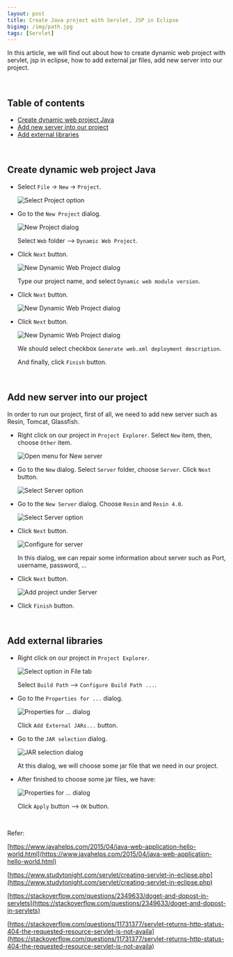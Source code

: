 ```yaml
---
layout: post
title: Create Java project with Servlet, JSP in Eclipse
bigimg: /img/path.jpg
tags: [Servlet]
---
```


In this article, we will find out about how to create dynamic web project with servlet, jsp in eclipse, how to add external jar files, add new server into our project. 

<br>

## Table of contents
- [Create dynamic web project Java](#create-dynamic-web-project-java)
- [Add new server into our project](#add-new-server-into-our-project)
- [Add external libraries](#add-external-libraries)


<br>

## Create dynamic web project Java
- Select ```File``` -> ```New``` -> ```Project```.

    ![Select Project option](../img/Java-Common/create-dynamic-web-project/dynamic-web-prj-1.png)

- Go to the ```New Project``` dialog.

    ![New Project dialog](../img/Java-Common/create-dynamic-web-project/dynamic-web-prj-2.png)

    Select ```Web``` folder --> ```Dynamic Web Project```.

- Click ```Next``` button.

    ![New Dynamic Web Project dialog](../img/Java-Common/create-dynamic-web-project/dynamic-web-prj-3.png)

    Type our project name, and select ```Dynamic web module version```.

- Click ```Next``` button.

    ![New Dynamic Web Project dialog](../img/Java-Common/create-dynamic-web-project/dynamic-web-prj-4.png)

- Click ```Next``` button.

    ![New Dynamic Web Project dialog](../img/Java-Common/create-dynamic-web-project/dynamic-web-prj-5.png)

    We should select checkbox ```Generate web.xml deployment description```.

    And finally, click ```Finish``` button.

<br>

## Add new server into our project
In order to run our project, first of all, we need to add new server such as Resin, Tomcat, Glassfish.
- Right click on our project in ```Project Explorer```. Select ```New``` item, then, choose ```Other``` item.

    ![Open menu for New server](../img/Java-Common/create-server-for-project/add-server-to-project-0.png)

- Go to the ```New``` dialog. Select ```Server``` folder, choose ```Server```. Click ```Next``` button.

    ![Select Server option](../img/Java-Common/create-server-for-project/add-server-to-project-1.png)

- Go to the ```New Server``` dialog. Choose ```Resin``` and ```Resin 4.0```. 

    ![Select Server option](../img/Java-Common/create-server-for-project/add-server-to-project-2.png)

- Click ```Next``` button.

    ![Configure for server](../img/Java-Common/create-server-for-project/add-server-to-project-3.png)

    In this dialog, we can repair some information about server such as Port, username, password, ...

- Click ```Next``` button.

    ![Add project under Server](../img/Java-Common/create-server-for-project/add-server-to-project-4.png)

- Click ```Finish``` button.

<br>

## Add external libraries
- Right click on our project in ```Project Explorer```.

    ![Select option in File tab](../img/Java-Common/add-external-lib/add-external-lib-1.png)

    Select ```Build Path``` --> ```Configure Build Path ...```. 

- Go to the ```Properties for ...``` dialog. 

    ![Properties for ... dialog](../img/Java-Common/add-external-lib/add-external-lib-2.png)

    Click ```Add External JARs...``` button.

- Go to the ```JAR selection``` dialog.

    ![JAR selection dialog](../img/Java-Common/add-external-lib/add-external-lib-3.png)

    At this dialog, we will choose some jar file that we need in our project. 

- After finished to choose some jar files, we have:

    ![Properties for ...  dialog](../img/Java-Common/add-external-lib/add-external-lib-4.png)

    Click ```Apply``` button --> ```OK``` button.


<br>


Refer:

[https://www.javahelps.com/2015/04/java-web-application-hello-world.html](https://www.javahelps.com/2015/04/java-web-application-hello-world.html)

[https://www.studytonight.com/servlet/creating-servlet-in-eclipse.php](https://www.studytonight.com/servlet/creating-servlet-in-eclipse.php)

[https://stackoverflow.com/questions/2349633/doget-and-dopost-in-servlets](https://stackoverflow.com/questions/2349633/doget-and-dopost-in-servlets)

[https://stackoverflow.com/questions/11731377/servlet-returns-http-status-404-the-requested-resource-servlet-is-not-availa](https://stackoverflow.com/questions/11731377/servlet-returns-http-status-404-the-requested-resource-servlet-is-not-availa)